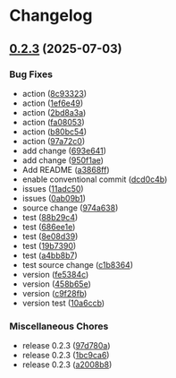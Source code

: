 # Changelog

## [0.2.3](https://github.com/fjuma/test-project/compare/v0.2.3...v0.2.3) (2025-07-03)


### Bug Fixes

* action ([8c93323](https://github.com/fjuma/test-project/commit/8c93323c11fa1adc0d7e4b3fed0a53267208a97f))
* action ([1ef6e49](https://github.com/fjuma/test-project/commit/1ef6e4920477d8bd34dbe29eff5b18fe1e34b4ff))
* action ([2bd8a3a](https://github.com/fjuma/test-project/commit/2bd8a3a03476c258d454d34b51a7c3a0d6b7064a))
* action ([fa08053](https://github.com/fjuma/test-project/commit/fa0805354f699c78256ed4fdd8359f815e3847a7))
* action ([b80bc54](https://github.com/fjuma/test-project/commit/b80bc540320fc172a252b3402a8b94f7446d63b3))
* action ([97a72c0](https://github.com/fjuma/test-project/commit/97a72c0aa84c0d255ef54ea0e0ab67ae55f74ecf))
* add change ([693e641](https://github.com/fjuma/test-project/commit/693e641c7c06f93ea51b902a2160bdc99fa8e9d9))
* add change ([950f1ae](https://github.com/fjuma/test-project/commit/950f1aea0592b0766723816ce09fe26d5f6322c7))
* Add README ([a3868ff](https://github.com/fjuma/test-project/commit/a3868ffc7c340ff71be6855707b2371514ad1ca2))
* enable conventional commit ([dcd0c4b](https://github.com/fjuma/test-project/commit/dcd0c4b03b992142cfc7a16615bf8544d4d8a8cb))
* issues ([11adc50](https://github.com/fjuma/test-project/commit/11adc50afe542a9ae485d2f74bd72d9fc426b026))
* issues ([0ab09b1](https://github.com/fjuma/test-project/commit/0ab09b14d71a772862d397e15409947472f0e250))
* source change ([974a638](https://github.com/fjuma/test-project/commit/974a638ff67e09ec88ac38bfca1c90bb1450be40))
* test ([88b29c4](https://github.com/fjuma/test-project/commit/88b29c442cd3e6dd538e8701b91c4577e554387b))
* test ([686ee1e](https://github.com/fjuma/test-project/commit/686ee1e8870a61a1a16a4984e5840cf745d6bc53))
* test ([8e08d39](https://github.com/fjuma/test-project/commit/8e08d39615b1bd453d4a4eed06cb04d9ebbfe464))
* test ([19b7390](https://github.com/fjuma/test-project/commit/19b73906e55131b537231555139e91072dda814a))
* test ([a4bb8b7](https://github.com/fjuma/test-project/commit/a4bb8b7c4c977a6629f304c7e8560a5cc7da6f84))
* test source change ([c1b8364](https://github.com/fjuma/test-project/commit/c1b83645a07111de95544791b735751a84d403c5))
* version ([fe5384c](https://github.com/fjuma/test-project/commit/fe5384c6bca0de9801dc622a3677ff3d3ed411c3))
* version ([458b65e](https://github.com/fjuma/test-project/commit/458b65ee7f98a42bf030a9f75d9b39930707f569))
* version ([c9f28fb](https://github.com/fjuma/test-project/commit/c9f28fb1d99bff45ca4c090eedbb3ee716d81570))
* version test ([10a6ccb](https://github.com/fjuma/test-project/commit/10a6ccb2a3af39ce39dc644f58410b66958fec4e))


### Miscellaneous Chores

* release 0.2.3 ([97d780a](https://github.com/fjuma/test-project/commit/97d780ae9bc042166c05ddbbb69e874ddb4c8878))
* release 0.2.3 ([1bc9ca6](https://github.com/fjuma/test-project/commit/1bc9ca62a4d56cea2495f568b1ceca570d8ad0c1))
* release 0.2.3 ([a2008b8](https://github.com/fjuma/test-project/commit/a2008b8d5b21ece3bf2b435a0d639540dee905be))
